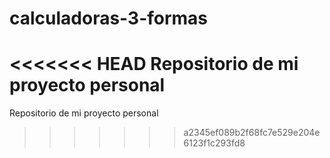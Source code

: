 # calculadoras-3-formas
<<<<<<< HEAD
Repositorio de mi proyecto personal
=======
Repositorio de mi proyecto personal
>>>>>>> a2345ef089b2f68fc7e529e204e6123f1c293fd8
